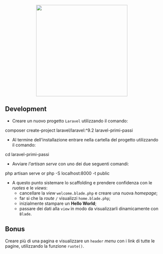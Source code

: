 <p align="center"><a href="https://laravel.com" target="_blank"><img src="https://raw.githubusercontent.com/laravel/art/master/logo-lockup/5%20SVG/2%20CMYK/1%20Full%20Color/laravel-logolockup-cmyk-red.svg" width="300"></a></p>

## Development 
- Creare un nuovo progetto `Laravel` utilizzando il comando:

composer create-project laravel/laravel:^9.2 laravel-primi-passi

- Al termine dell'installazione entrare nella cartella del progetto utilizzando il comando:

cd laravel-primi-passi
- Avviare *l'artisan serve* con uno dei due seguenti comandi:

php artisan serve
or
php -S localhost:8000 -t public
- A questo punto sistemare lo scaffolding e prendere confidenza con le *ruotes* e le *views*:
    - cancellare la *view* `welcome.blade.php` e creare una nuova *homepage*;
    - far si che la *route* `/` visualizzi `home.blade.php`;
    - inizialmente stampare un **Hello World**;
    - passare dei dati alla `view` in modo da visualizzarli dinamicamente con `Blade`.

## Bonus
Creare più di una pagina e visualizzare un `header` *menu* con i link di tutte le pagine, utilizzando la funzione `ruote()`.
